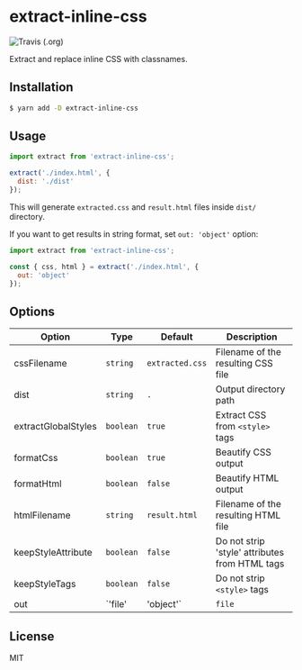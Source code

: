 # extract-inline-css

![Travis (.org)](https://img.shields.io/travis/meecrobe/extract-inline-css)

Extract and replace inline CSS with classnames.

## Installation

```bash
$ yarn add -D extract-inline-css
```

## Usage

```js
import extract from 'extract-inline-css';

extract('./index.html', {
  dist: './dist'
});
```

This will generate `extracted.css` and `result.html` files inside `dist/` directory.

If you want to get results in string format, set `out: 'object'` option:

```js
import extract from 'extract-inline-css';

const { css, html } = extract('./index.html', {
  out: 'object'
});
```

## Options

| Option              | Type                | Default         | Description                                    |
| ------------------- | ------------------- | --------------- | ---------------------------------------------- |
| cssFilename         | `string`            | `extracted.css` | Filename of the resulting CSS file             |
| dist                | `string`            | `.`             | Output directory path                          |
| extractGlobalStyles | `boolean`           | `true`          | Extract CSS from `<style>` tags                |
| formatCss           | `boolean`           | `true`          | Beautify CSS output                            |
| formatHtml          | `boolean`           | `false`         | Beautify HTML output                           |
| htmlFilename        | `string`            | `result.html`   | Filename of the resulting HTML file            |
| keepStyleAttribute  | `boolean`           | `false`         | Do not strip 'style' attributes from HTML tags |
| keepStyleTags       | `boolean`           | `false`         | Do not strip `<style>` tags                    |
| out                 | `'file' | 'object'` | `file`          | Output format                                  |

## License

MIT
